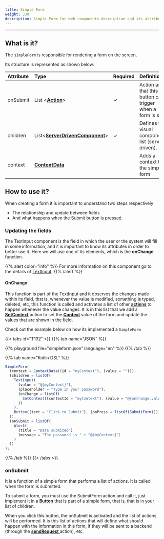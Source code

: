 ```yaml
---
title: Simple Form
weight: 330
description: Simple Form for web components description and its attributes
---
```


---

## What is it?

The `simpleForm` is responsible for rendering a form on the screen.

Its structure is represented as shown below:

| Attribute | Type                                                          | Required | Definition                                                     |
| :-------- | :------------------------------------------------------------ | :------- | :------------------------------------------------------------- |
| ​onSubmit | List &lt;[**Action**](/home/api/actions)&gt;                  | ✓        | Action array that this button can trigger when a form is sent. |
| children  | List&lt;[**ServerDrivenComponent**](/home/api/components)&gt; | ✓        | Defines the visual components list \(server driven\).          |
| context   | **​**[**ContextData**](/home/api/context)**​**                | ​        | Adds a context to the simple form                              |

## How to use it?

When creating a form it is important to understand two steps respectively

- The relationship and update between fields
- And what happens when the Submit button is pressed.

### Updating the fields

The TextInput component is the field in which the user or the system will fill in some information, and it is important to know its attributes in order to better use it. Here we will use one of its elements, which is the **onChange** function.

{{% alert color="info" %}}
For more information on this component go to the details of [TextInput](/home/api/components/ui/textinput).
{{% /alert %}}

#### OnChange

This function is part of the TextInput and it observes the changes made within its field, that is, whenever the value is modified, something is typed, deleted, etc, this function is called and activates a list of other [**actions**](/home/api/actions/) to happen whenever the value changes. It is in this list that we add a [**SetContext**](/home/api/actions/setcontext) action to set the [**Context**](/home/api/context/) value of the form and update the values ​​that are shown in the field.

Check out the example below on how its implemented a `SimpleForm`

{{< tabs id="T132" >}}
{{% tab name="JSON" %}}

<!-- json-playground:simpleform.json
 {
  "_beagleComponent_":"beagle:simpleForm",
  "context":{
    "id":"myContext",
    "value":""
  },
  "onSubmit":[
    {
      "_beagleAction_":"beagle:alert",
      "title":"Data submited",
      "message":"The password is @{myContext}"
    }
  ],
  "children":[
    {
      "_beagleComponent_":"beagle:textInput",
      "value":"@{myContext}",
      "placeholder":"Type in your password",
      "onChange":[
        {
          "_beagleAction_":"beagle:setContext",
          "contextId":"myContext",
          "value":"@{onChange.value}"
        }
      ]
    },
    {
      "_beagleComponent_":"beagle:button",
      "text":"Click to Submit",
      "onPress":[
        {
          "_beagleAction_":"beagle:submitForm"
        }
      ]
    }
  ]
}
-->

{{% playground file="simpleform.json" language="en" %}}
{{% /tab %}}

{{% tab name="Kotlin DSL" %}}

```javascript
SimpleForm(
  (context = ContextData((id = "myContext"), (value = ""))),
  (children = listOf(
    TextInput(
      (value = "@{myContext}"),
      (placeholder = "Type in your password"),
      (onChange = listOf(
        SetContext((contextId = "myContext"), (value = "@{onChange.value}"))
      ))
    ),
    Button((text = "Click to Submit"), (onPress = listOf(SubmitForm())))
  )),
  (onSubmit = listOf(
    Alert(
      (title = "Data submited"),
      (message = "The password is " + "@{myContext}")
    )
  ))
);
```

{{% /tab %}}
{{< /tabs >}}

### onSubmit

It is a function of a simple form that performs a list of actions. It is called when the form is submitted.

To submit a form, you must use the SubmitForm action and call it, just implement it in a [**Button**](/home/api/components/ui/button) that is part of a simple form, that is, that is in your list of children.

When you click this button, the onSubmit is activated and the list of actions will be performed. It is this list of actions that will define what should happen with the information in this form, if they will be sent to a backend \(through the [**sendRequest** ](/home/api/actions/sendrequest)action\), etc.
